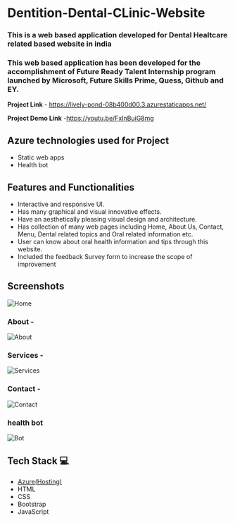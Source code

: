 #  Dentition-Dental-CLinic-Website 

### This is a web based application developed for Dental Healtcare related based website in india

### This web based application has been developed for the accomplishment of Future Ready Talent Internship program launched by Microsoft, Future Skills Prime, Quess, Github and EY.


**Project Link** - https://lively-pond-08b400d00.3.azurestaticapps.net/  

**Project Demo Link** -https://youtu.be/FxInBuiG8mg


## Azure technologies used for Project

- Static web apps
- Health bot

## Features and Functionalities 

- Interactive and responsive UI.
- Has many graphical and visual innovative effects.
- Have an aesthetically pleasing visual design and architecture.
- Has collection of many web pages including Home, About Us, Contact, Menu, Dental related topics and Oral related information etc.
- User can know about oral health information and tips through this website.
- Included the feedback Survey form to increase the scope of improvement 

## Screenshots



![Home](https://github.com/Neethipudi/Project2/assets/127836726/1e542c51-6ae0-4957-b5da-0a8ebddd074b)
  



### About  -

![About](https://github.com/Neethipudi/Project2/assets/127836726/f42e9f61-1b07-4f19-9384-62eadb3bdaaf)



### Services -

![Services](https://github.com/Neethipudi/Project2/assets/127836726/2d6de0c8-a483-4a13-9be9-7af2860aa34e)



### Contact -

![Contact](https://github.com/Neethipudi/Project2/assets/127836726/8358fddc-f00b-4dd8-ab38-f4846059b60e)




### health bot

![Bot](https://github.com/Neethipudi/Project2/assets/127836726/174a90a2-0343-4a73-843f-2695547f3803)


## Tech Stack 💻

- [Azure(Hosting)](https://azure.microsoft.com/en-in/features/azure-portal/)
- HTML
- CSS
- Bootstrap
- JavaScript
